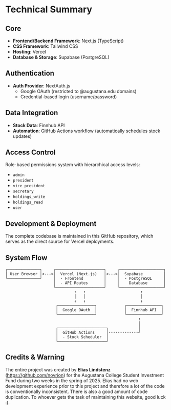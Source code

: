 # Technical Summary

## Core
- **Frontend/Backend Framework**: Next.js (TypeScript)
- **CSS Framework**: Tailwind CSS
- **Hosting**: Vercel
- **Database & Storage**: Supabase (PostgreSQL)

## Authentication
- **Auth Provider**: NextAuth.js
  - Google OAuth (restricted to @augustana.edu domains)
  - Credential-based login (username/password)

## Data Integration
- **Stock Data**: Finnhub API
- **Automation**: GitHub Actions workflow (automatically schedules stock updates)

## Access Control
Role-based permissions system with hierarchical access levels:
- `admin`
- `president`
- `vice_president`
- `secretary`
- `holdings_write`
- `holdings_read`
- `user`

## Development & Deployment
The complete codebase is maintained in this GitHub repository, which serves as the direct source for Vercel deployments.

## System Flow
```
┌──────────────┐     ┌─────────────────────┐     ┌───────────────────┐
│ User Browser │<--->│  Vercel (Next.js)   │<--->│  Supabase         │
└──────────────┘     │  - Frontend         │     │  - PostgreSQL     │
                     │  - API Routes       │     │    Database       │
                     └─────────────────────┘     └───────────────────┘
                              ↑   ↑                        ↑
                              │   │                        │
                              ↓   ↓                        ↓
                      ┌────────────────┐            ┌───────────────┐
                      │  Google OAuth  │            │  Finnhub API  │
                      └────────────────┘            └───────────────┘
                                                          ↑
                                                          │
                      ┌─────────────────────┐             │
                      │  GitHub Actions     │-------------┘
                      │  - Stock Scheduler  │
                      └─────────────────────┘
```

## Credits & Warning
The entire project was created by **Elias Lindstenz** (https://github.com/novrion) for the Augustana College Student Investment Fund during two weeks in the spring of 2025.
Elias had no web development experience prior to this project and therefore a lot of the code is conventionally inconsistent. There is also a good amount of code duplication.
To whoever gets the task of maintaining this website, good luck :).
